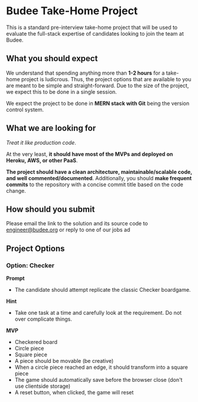 # Budee Take-Home Project

This is a standard pre-interview take-home project that will be used to evaluate the full-stack expertise of candidates looking to join the team at Budee.


## What you should expect
We understand that spending anything more than **1-2 hours** for a take-home project is ludicrous. Thus, the project options that are available to you are meant to be simple and straight-forward. Due to the size of the project, we expect this to be done in a single session.

We expect the project to be done in **MERN stack with Git** being the version control system.

## What we are looking for
*Treat it like production code*. 

At the very least, **it should have most of the MVPs and deployed on Heroku, AWS, or other PaaS**.


**The project should have a clean architecture, maintainable/scalable code, and well commented/documented**.  Additionally, you should **make frequent commits** to the repository with a concise commit title based on the code change.


## How should you submit
Please email the link to the solution and its source code to [engineer@budee.org](mailto:engineer@budee.org) or reply to one of our jobs ad

## Project Options
### Option: Checker
**Prompt**
* The candidate should attempt replicate the classic Checker boardgame.

**Hint**
* Take one task at a time and carefully look at the requirement.  Do not over complicate things.

**MVP**
* Checkered board
* Circle piece
* Square piece
* A piece should be movable (be creative)
* When a circle piece reached an edge, it should transform into a square piece
* The game should automatically save before the browser close (don't use clientside storage)
* A reset button, when clicked, the game will reset
